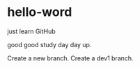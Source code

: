 # hello-word
just learn GitHub

good good study day day up.

Create a new branch.
Create a dev1 branch.